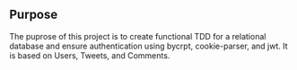 ## Purpose

The puprose of this project is to create functional TDD for a relational database and ensure authentication using bycrpt, cookie-parser, and jwt. 
It is based on Users, Tweets, and Comments.
